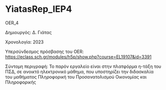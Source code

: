# YiatasRep_IEP4
OER_4

Δημιουργός: Δ. Γιάτας 

Χρονολογία: 2023 

Υπερσύνδεσμος πρόσβασης του OER: https://eclass.sch.gr/modules/h5p/show.php?course=EL19107&id=3391

Σύντομη περιγραφή: Το παρόν εργαλείο είναι στην πλατφόρμα η-τάξη του ΠΣΔ, σε ανοικτό ηλεκτρονικό μάθημα, που υποστηρίζει την διδασκαλία του μαθήματος Πληροφορική του Προσανατολισμού Οικονομίας και Πληροφορικής
